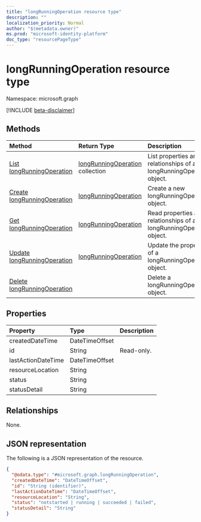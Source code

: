 ```yaml
---
title: "longRunningOperation resource type"
description: ""
localization_priority: Normal
author: "$(metadata.owner)"
ms.prod: "microsoft-identity-platform"
doc_type: "resourcePageType"
---
```


# longRunningOperation resource type

Namespace: microsoft.graph

[!INCLUDE [beta-disclaimer](../../includes/beta-disclaimer.md)]

## Methods

| Method                                                               | Return Type                                                | Description                                                         |
| :------------------------------------------------------------------- | :--------------------------------------------------------- | :------------------------------------------------------------------ |
| [List longRunningOperation](../api/longrunningoperation-list.md)     | [longRunningOperation](longRunningOperation.md) collection | List properties and relationships of a longRunningOperation object. |
| [Create longRunningOperation](../api/longrunningoperation-create.md) | [longRunningOperation](longRunningOperation.md)            | Create a new longRunningOperation object.                           |
| [Get longRunningOperation](../api/longrunningoperation-get.md)       | [longRunningOperation](longRunningOperation.md)            | Read properties and relationships of a longRunningOperation object. |
| [Update longRunningOperation](../api/longrunningoperation-update.md) | [longRunningOperation](longRunningOperation.md)            | Update the properties of a longRunningOperation object.             |
| [Delete longRunningOperation](../api/longrunningoperation-delete.md) |                                                            | Delete a longRunningOperation object.                               |

## Properties

| Property           | Type           | Description |
| :----------------- | :------------- | :---------- |
| createdDateTime    | DateTimeOffset |             |
| id                 | String         | Read-only.  |
| lastActionDateTime | DateTimeOffset |             |
| resourceLocation   | String         |             |
| status             | String         |             |
| statusDetail       | String         |             |

## Relationships

None.

## JSON representation

The following is a JSON representation of the resource.

<!-- {
  "blockType": "resource",
  "keyProperty": "id",
  "@odata.type": "microsoft.graph.longRunningOperation",
  "baseType": "microsoft.graph.entity",
  "openType": False
}
-->

```json
{
  "@odata.type": "#microsoft.graph.longRunningOperation",
  "createdDateTime": "DateTimeOffset",
  "id": "String (identifier)",
  "lastActionDateTime": "DateTimeOffset",
  "resourceLocation": "String",
  "status": "notstarted | running | succeeded | failed",
  "statusDetail": "String"
}
```
